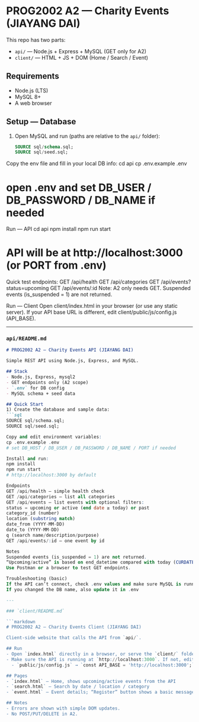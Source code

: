 ﻿# PROG2002 A2 — Charity Events (JIAYANG DAI)

This repo has two parts:

- `api/` — Node.js + Express + MySQL (GET only for A2)
- `client/` — HTML + JS + DOM (Home / Search / Event)

## Requirements
- Node.js (LTS)
- MySQL 8+
- A web browser

## Setup — Database
1. Open MySQL and run (paths are relative to the `api/` folder):
   ```sql
   SOURCE sql/schema.sql;
   SOURCE sql/seed.sql;

Copy the env file and fill in your local DB info:
cd api
cp .env.example .env
# open .env and set DB_USER / DB_PASSWORD / DB_NAME if needed

Run — API
cd api
npm install
npm run start
# API will be at http://localhost:3000 (or PORT from .env)

Quick test endpoints:
GET /api/health
GET /api/categories
GET /api/events?status=upcoming
GET /api/events/:id
Note: A2 only needs GET. Suspended events (is_suspended = 1) are not returned.

Run — Client
Open client/index.html in your browser (or use any static server).
If your API base URL is different, edit client/public/js/config.js (API_BASE).

---

### `api/README.md`

```markdown
# PROG2002 A2 — Charity Events API (JIAYANG DAI)

Simple REST API using Node.js, Express, and MySQL.

## Stack
- Node.js, Express, mysql2
- GET endpoints only (A2 scope)
- `.env` for DB config
- MySQL schema + seed data

## Quick Start
1) Create the database and sample data:
```sql
SOURCE sql/schema.sql;
SOURCE sql/seed.sql;

Copy and edit environment variables:
cp .env.example .env
# set DB_HOST / DB_USER / DB_PASSWORD / DB_NAME / PORT if needed

Install and run:
npm install
npm run start
# http://localhost:3000 by default

Endpoints
GET /api/health — simple health check
GET /api/categories — list all categories
GET /api/events — list events with optional filters:
status = upcoming or active (end date ≥ today) or past
category_id (number)
location (substring match)
date_from (YYYY-MM-DD)
date_to (YYYY-MM-DD)
q (search name/description/purpose)
GET /api/events/:id — one event by id

Notes
Suspended events (is_suspended = 1) are not returned.
“Upcoming/active” is based on end_datetime compared with today (CURDATE()).
Use Postman or a browser to test GET endpoints.

Troubleshooting (basic)
If the API can’t connect, check .env values and make sure MySQL is running.
If you changed the DB name, also update it in .env

---

### `client/README.md`

```markdown
# PROG2002 A2 — Charity Events Client (JIAYANG DAI)

Client-side website that calls the API from `api/`.

## Run
- Open `index.html` directly in a browser, or serve the `client/` folder with any static server.
- Make sure the API is running at `http://localhost:3000`. If not, edit:
  - `public/js/config.js` → `const API_BASE = 'http://localhost:3000';`

## Pages
- `index.html` — Home, shows upcoming/active events from the API
- `search.html` — Search by date / location / category
- `event.html` — Event details; “Register” button shows a basic message (A3 will implement real actions)

## Notes
- Errors are shown with simple DOM updates.
- No POST/PUT/DELETE in A2.

